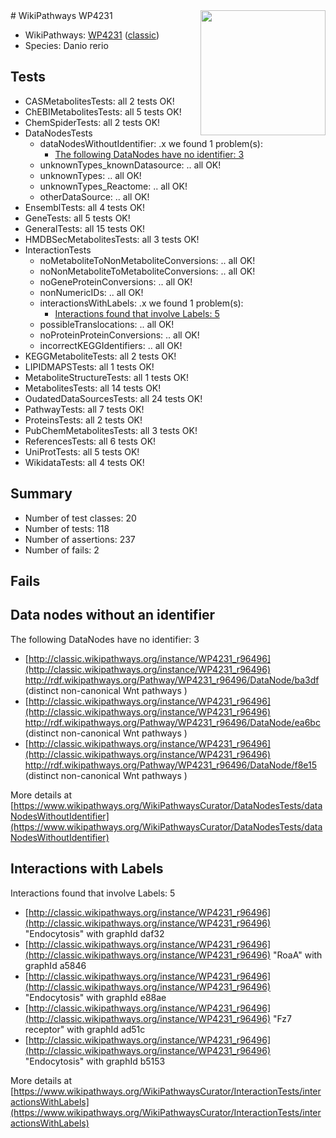 <img style="float: right; width: 200px" src="https://upload.wikimedia.org/wikipedia/commons/thumb/8/83/Wplogo_with_text_500.png/640px-Wplogo_with_text_500.png" />
# WikiPathways WP4231

* WikiPathways: [WP4231](https://wikipathways.org/pathways/WP4231) ([classic](https://classic.wikipathways.org/instance/WP4231))
* Species: Danio rerio
## Tests
* CASMetabolitesTests: all 2 tests OK!
* ChEBIMetabolitesTests: all 5 tests OK!
* ChemSpiderTests: all 2 tests OK!
* DataNodesTests
    * dataNodesWithoutIdentifier: .x we found 1 problem(s):
        * [The following DataNodes have no identifier: 3](#d2d32fa2)
    * unknownTypes_knownDatasource: .. all OK!
    * unknownTypes: .. all OK!
    * unknownTypes_Reactome: .. all OK!
    * otherDataSource: .. all OK!
* EnsemblTests: all 4 tests OK!
* GeneTests: all 5 tests OK!
* GeneralTests: all 15 tests OK!
* HMDBSecMetabolitesTests: all 3 tests OK!
* InteractionTests
    * noMetaboliteToNonMetaboliteConversions: .. all OK!
    * noNonMetaboliteToMetaboliteConversions: .. all OK!
    * noGeneProteinConversions: .. all OK!
    * nonNumericIDs: .. all OK!
    * interactionsWithLabels: .x we found 1 problem(s):
        * [Interactions found that involve Labels: 5](#630d267c)
    * possibleTranslocations: .. all OK!
    * noProteinProteinConversions: .. all OK!
    * incorrectKEGGIdentifiers: .. all OK!
* KEGGMetaboliteTests: all 2 tests OK!
* LIPIDMAPSTests: all 1 tests OK!
* MetaboliteStructureTests: all 1 tests OK!
* MetabolitesTests: all 14 tests OK!
* OudatedDataSourcesTests: all 24 tests OK!
* PathwayTests: all 7 tests OK!
* ProteinsTests: all 2 tests OK!
* PubChemMetabolitesTests: all 3 tests OK!
* ReferencesTests: all 6 tests OK!
* UniProtTests: all 5 tests OK!
* WikidataTests: all 4 tests OK!


## Summary

* Number of test classes: 20
* Number of tests: 118
* Number of assertions: 237
* Number of fails: 2

## Fails

<a name="d2d32fa2" />

## Data nodes without an identifier

The following DataNodes have no identifier: 3

* [http://classic.wikipathways.org/instance/WP4231_r96496](http://classic.wikipathways.org/instance/WP4231_r96496) http://rdf.wikipathways.org/Pathway/WP4231_r96496/DataNode/ba3df (distinct non-canonical 
Wnt pathways )
* [http://classic.wikipathways.org/instance/WP4231_r96496](http://classic.wikipathways.org/instance/WP4231_r96496) http://rdf.wikipathways.org/Pathway/WP4231_r96496/DataNode/ea6bc (distinct non-canonical 
Wnt pathways )
* [http://classic.wikipathways.org/instance/WP4231_r96496](http://classic.wikipathways.org/instance/WP4231_r96496) http://rdf.wikipathways.org/Pathway/WP4231_r96496/DataNode/f8e15 (distinct non-canonical 
Wnt pathways )


More details at [https://www.wikipathways.org/WikiPathwaysCurator/DataNodesTests/dataNodesWithoutIdentifier](https://www.wikipathways.org/WikiPathwaysCurator/DataNodesTests/dataNodesWithoutIdentifier)

<a name="630d267c" />

## Interactions with Labels

Interactions found that involve Labels: 5

* [http://classic.wikipathways.org/instance/WP4231_r96496](http://classic.wikipathways.org/instance/WP4231_r96496) "Endocytosis" with graphId daf32
* [http://classic.wikipathways.org/instance/WP4231_r96496](http://classic.wikipathways.org/instance/WP4231_r96496) "RoaA" with graphId a5846
* [http://classic.wikipathways.org/instance/WP4231_r96496](http://classic.wikipathways.org/instance/WP4231_r96496) "Endocytosis" with graphId e88ae
* [http://classic.wikipathways.org/instance/WP4231_r96496](http://classic.wikipathways.org/instance/WP4231_r96496) "Fz7 receptor" with graphId ad51c
* [http://classic.wikipathways.org/instance/WP4231_r96496](http://classic.wikipathways.org/instance/WP4231_r96496) "Endocytosis" with graphId b5153


More details at [https://www.wikipathways.org/WikiPathwaysCurator/InteractionTests/interactionsWithLabels](https://www.wikipathways.org/WikiPathwaysCurator/InteractionTests/interactionsWithLabels)


